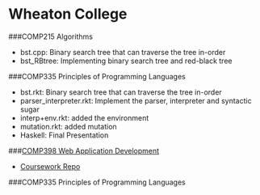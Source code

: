 Wheaton College
===
###COMP215 Algorithms

- bst.cpp: Binary search tree that can traverse the tree in-order
- bst_RBtree: Implementing binary search tree and red-black tree


###COMP335 Principles of Programming Languages
- bst.rkt: Binary search tree that can traverse the tree in-order
- parser_interpreter.rkt: Implement the parser, interpreter and syntactic sugar
- interp+env.rkt: added the environment
- mutation.rkt: added mutation
- Haskell: Final Presentation

###[COMP398 Web Application Development](https://github.com/WheatonWHALE/comp398)
- [Coursework Repo](https://github.com/akuisara/comp398)

###COMP335 Principles of Programming Languages
